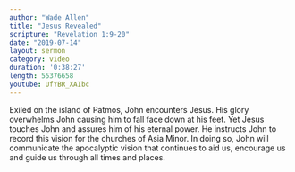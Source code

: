 ```yaml
---
author: "Wade Allen"
title: "Jesus Revealed"
scripture: "Revelation 1:9-20"
date: "2019-07-14"
layout: sermon
category: video
duration: '0:38:27'
length: 55376658
youtube: UfYBR_XAIbc
---
```


Exiled on the island of Patmos, John encounters Jesus. His glory overwhelms John causing him to fall face down at his feet. Yet Jesus touches John and assures him of his eternal power. He instructs John to record this vision for the churches of Asia Minor. In doing so, John will communicate the apocalyptic vision that continues to aid us, encourage us and guide us through all times and places.
